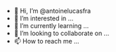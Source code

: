 - 👋 Hi, I’m @antoinelucasfra
- 👀 I’m interested in ...
- 🌱 I’m currently learning ...
- 💞️ I’m looking to collaborate on ...
- 📫 How to reach me ...

<!---
antoinelucasfra/antoinelucasfra is a ✨ special ✨ repository because its `README.md` (this file) appears on your GitHub profile.
You can click the Preview link to take a look at your changes.
--->
